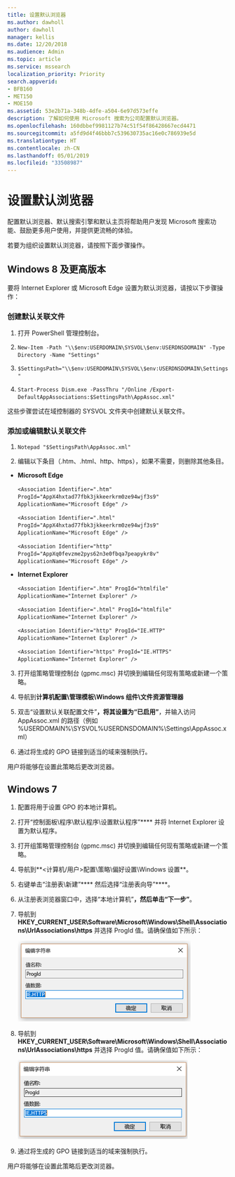 ```yaml
---
title: 设置默认浏览器
ms.author: dawholl
author: dawholl
manager: kellis
ms.date: 12/20/2018
ms.audience: Admin
ms.topic: article
ms.service: mssearch
localization_priority: Priority
search.appverid:
- BFB160
- MET150
- MOE150
ms.assetid: 53e2b71a-348b-4dfe-a504-6e97d573effe
description: 了解如何使用 Microsoft 搜索为公司配置默认浏览器。
ms.openlocfilehash: 160dbbef9981127b74c51f54f86428667ecd4471
ms.sourcegitcommit: a5fd9d4f46bbb7c539630735ac16e0c786939e5d
ms.translationtype: HT
ms.contentlocale: zh-CN
ms.lasthandoff: 05/01/2019
ms.locfileid: "33508987"
---
```

# <a name="set-default-browser"></a>设置默认浏览器

配置默认浏览器、默认搜索引擎和默认主页将帮助用户发现 Microsoft 搜索功能、鼓励更多用户使用，并提供更流畅的体验。
  
若要为组织设置默认浏览器，请按照下面步骤操作。
  
## <a name="windows-8-and-above"></a>Windows 8 及更高版本

要将 Internet Explorer 或 Microsoft Edge 设置为默认浏览器，请按以下步骤操作：
  
### <a name="create-default-associations-file"></a>创建默认关联文件

1. 打开 PowerShell 管理控制台。
    
2.  `New-Item -Path "\\$env:USERDOMAIN\SYSVOL\$env:USERDNSDOMAIN" -Type Directory -Name "Settings"`
    
3.  `$SettingsPath="\\$env:USERDOMAIN\SYSVOL\$env:USERDNSDOMAIN\Settings"`
    
4.  `Start-Process Dism.exe -PassThru "/Online /Export-DefaultAppAssociations:$SettingsPath\AppAssoc.xml"`
    
这些步骤尝试在域控制器的 SYSVOL 文件夹中创建默认关联文件。
  
### <a name="add-or-edit-the-default-associations-file"></a>添加或编辑默认关联文件

1. `Notepad "$SettingsPath\AppAssoc.xml"`
    
2. 编辑以下条目（.htm、.html、http、https），如果不需要，则删除其他条目。
    
  - **Microsoft Edge**
    
     `<Association Identifier=".htm" ProgId="AppX4hxtad77fbk3jkkeerkrm0ze94wjf3s9" ApplicationName="Microsoft Edge" />`
  
     `<Association Identifier=".html" ProgId="AppX4hxtad77fbk3jkkeerkrm0ze94wjf3s9" ApplicationName="Microsoft Edge" />`
  
     `<Association Identifier="http" ProgId="AppXq0fevzme2pys62n3e0fbqa7peapykr8v" ApplicationName="Microsoft Edge" />`
    
  - **Internet Explorer**
    
     `<Association Identifier=".htm" ProgId="htmlfile" ApplicationName="Internet Explorer" />`
  
     `<Association Identifier=".html" ProgId="htmlfile" ApplicationName="Internet Explorer" />`
  
     `<Association Identifier="http" ProgId="IE.HTTP" ApplicationName="Internet Explorer" />`
  
     `<Association Identifier="https" ProgId="IE.HTTPS" ApplicationName="Internet Explorer" />`
    
3. 打开组策略管理控制台 (gpmc.msc) 并切换到编辑任何现有策略或新建一个策略。
    
1. 导航到**计算机配置\管理模板\Windows 组件\文件资源管理器**
    
2. 双击“设置默认关联配置文件”****，将其设置为“已启用”****，并输入访问 AppAssoc.xml 的路径（例如 %USERDOMAIN%\SYSVOL\%USERDNSDOMAIN%\Settings\AppAssoc.xml）
    
4. 通过将生成的 GPO 链接到适当的域来强制执行。
    
用户将能够在设置此策略后更改浏览器。
  
## <a name="windows-7"></a>Windows 7

1. 配置将用于设置 GPO 的本地计算机。
    
1. 打开“控制面板\程序\默认程序\设置默认程序”**** 并将 Internet Explorer 设置为默认程序。 
    
2. 打开组策略管理控制台 (gpmc.msc) 并切换到编辑任何现有策略或新建一个策略。
    
1. 导航到**\<计算机/用户\>配置\策略\偏好设置\Windows 设置**。
    
2. 右键单击“注册表\新建”**** 然后选择“注册表向导”****。
    
3. 从注册表浏览器窗口中，选择“本地计算机”****，然后单击“下一步”****。
    
4. 导航到 **HKEY_CURRENT_USER\Software\Microsoft\Windows\Shell\Associations\UrlAssociations\https** 并选择 ProgId 值。请确保值如下所示： 
    
    ![在编辑字符串中选择 ProgID 值](media/f6173dcc-b898-4967-8c40-4b0fe411a92b.png)
  
5. 导航到 **HKEY_CURRENT_USER\Software\Microsoft\Windows\Shell\Associations\UrlAssociations\https** 并选择 ProgId 值。请确保值如下所示： 
    
    ![在编辑字符串中选择 HTTPS 的 ProgId](media/3519e13b-4fe7-4d15-946c-82fd50fc49bb.png)
  
3. 通过将生成的 GPO 链接到适当的域来强制执行。
    
用户将能够在设置此策略后更改浏览器。